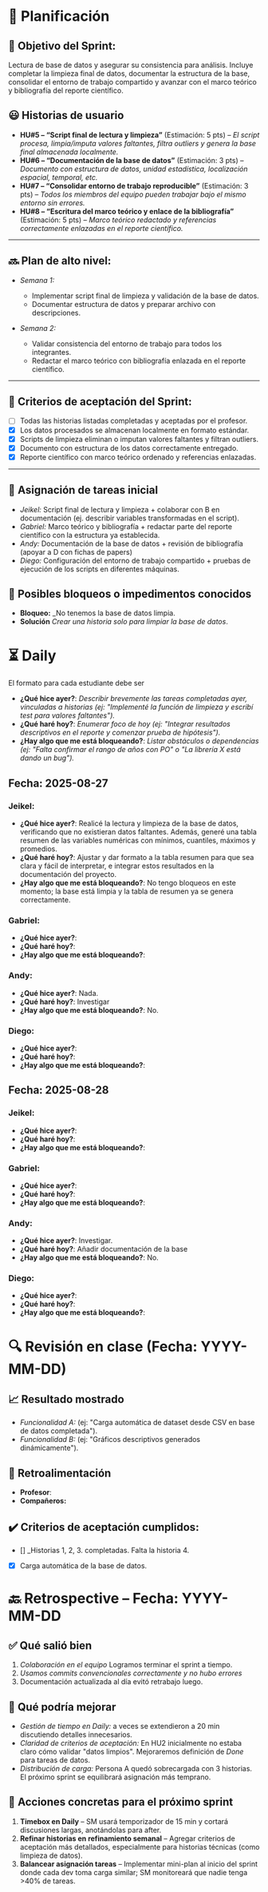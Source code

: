 # 📆  Planificación

## 🎯  Objetivo del Sprint:

Lectura de base de datos y asegurar su consistencia para análisis.
Incluye completar la limpieza final de datos, documentar la estructura de la base, consolidar el entorno de trabajo compartido y avanzar con el marco teórico y bibliografía del reporte científico.


## 😃  Historias de usuario

- **HU#5 – “Script final de lectura y limpieza”** (Estimación: 5 pts) – *El script procesa, limpia/imputa valores faltantes, filtra outliers y genera la base final almacenada localmente.*
- **HU#6 – “Documentación de la base de datos”** (Estimación: 3 pts) – *Documento con estructura de datos, unidad estadística, localización espacial, temporal, etc.*
- **HU#7 – “Consolidar entorno de trabajo reproducible”** (Estimación: 3 pts) – *Todos los miembros del equipo pueden trabajar bajo el mismo entorno sin errores.*
- **HU#8 – “Escritura del marco teórico y enlace de la bibliografía”** (Estimación: 5 pts) – *Marco teórico redactado y referencias correctamente enlazadas en el reporte científico.*

---

## 🔜  Plan de alto nivel:
- *Semana 1:*
  - Implementar script final de limpieza y validación de la base de datos.
  - Documentar estructura de datos y preparar archivo con descripciones.

- *Semana 2:*
  - Validar consistencia del entorno de trabajo para todos los integrantes.
  - Redactar el marco teórico con bibliografía enlazada en el reporte científico.

---
## 🥇  Criterios de aceptación del Sprint:
- [ ] Todas las historias listadas completadas y aceptadas por el profesor.
- [x] Los datos procesados se almacenan localmente en formato estándar.
- [x] Scripts de limpieza eliminan o imputan valores faltantes y filtran outliers.
- [x] Documento con estructura de los datos correctamente entregado.
- [x] Reporte científico con marco teórico ordenado y referencias enlazadas.

---
## 📌  Asignación de tareas inicial
- *Jeikel:* Script final de lectura y limpieza + colaborar con B en documentación (ej. describir variables transformadas en el script).
- *Gabriel:* Marco teórico y bibliografía + redactar parte del reporte científico con la estructura ya establecida.
- *Andy:* Documentación de la base de datos + revisión de bibliografía (apoyar a D con fichas de papers)
- *Diego:* Configuración del entorno de trabajo compartido + pruebas de ejecución de los scripts en diferentes máquinas.
## 🚫 Posibles bloqueos o impedimentos conocidos

- **Bloqueo:** _No tenemos la base de datos limpia.
- **Solución** _Crear una historia solo para limpiar la base de datos_.




# ⏳  Daily

El formato para cada estudiante debe ser

- **¿Qué hice ayer?**: _Describir brevemente las tareas completadas ayer, vinculadas a historias (ej: "Implementé la función de limpieza y escribí test para valores faltantes")._
- **¿Qué haré hoy?**: _Enumerar foco de hoy (ej: "Integrar resultados descriptivos en el reporte y comenzar prueba de hipótesis")._
- **¿Hay algo que me está bloqueando?**: _Listar obstáculos o dependencias (ej: "Falta confirmar el rango de años con PO" o "La librería X está dando un bug")._



##  Fecha: 2025-08-27

### Jeikel:
- **¿Qué hice ayer?**: Realicé la lectura y limpieza de la base de datos, verificando que no existieran datos faltantes. Además, generé una tabla resumen de las variables numéricas con mínimos, cuantiles, máximos y promedios.
- **¿Qué haré hoy?**: Ajustar y dar formato a la tabla resumen para que sea clara y fácil de interpretar, e integrar estos resultados en la documentación del proyecto.
- **¿Hay algo que me está bloqueando?**: No tengo bloqueos en este momento; la base está limpia y la tabla de resumen ya se genera correctamente.

### Gabriel:
- **¿Qué hice ayer?**:
- **¿Qué haré hoy?**:
- **¿Hay algo que me está bloqueando?**:

### Andy:
- **¿Qué hice ayer?**: Nada.
- **¿Qué haré hoy?**: Investigar
- **¿Hay algo que me está bloqueando?**: No.

### Diego:
- **¿Qué hice ayer?**:
- **¿Qué haré hoy?**:
- **¿Hay algo que me está bloqueando?**:

##  Fecha: 2025-08-28

### Jeikel:
- **¿Qué hice ayer?**:
- **¿Qué haré hoy?**:
- **¿Hay algo que me está bloqueando?**:

### Gabriel:
- **¿Qué hice ayer?**:
- **¿Qué haré hoy?**:
- **¿Hay algo que me está bloqueando?**:

### Andy:
- **¿Qué hice ayer?**: Investigar.
- **¿Qué haré hoy?**: Añadir documentación de la base
- **¿Hay algo que me está bloqueando?**: No.

### Diego:
- **¿Qué hice ayer?**:
- **¿Qué haré hoy?**:
- **¿Hay algo que me está bloqueando?**:




# 🔍   Revisión en clase (Fecha: YYYY-MM-DD)



## 📈  Resultado mostrado

- *Funcionalidad A:* (ej: "Carga automática de dataset desde CSV en base de datos completada").
- *Funcionalidad B:* (ej: "Gráficos descriptivos generados dinámicamente").


## :arrows_counterclockwise:  Retroalimentación

- **Profesor**:
- **Compañeros:**


## ✔️  Criterios de aceptación cumplidos:
- [] _Historias 1, 2, 3. completadas. Falta la historia 4.
- [x] Carga automática de la base de datos.


# 🔙  Retrospective – Fecha: YYYY-MM-DD

## :white_check_mark: Qué salió bien
1.  _Colaboración en el equipo_ Logramos terminar el sprint a tiempo.
1.  _Usamos commits convencionales correctamente y no hubo errores_
1.  Documentación actualizada al día evitó retrabajo luego.



## :no_good: Qué podría mejorar

- _Gestión de tiempo en Daily:_ a veces se extendieron a 20 min discutiendo detalles innecesarios.
- _Claridad de criterios de aceptación:_ En HU2 inicialmente no estaba claro cómo validar "datos limpios". Mejoraremos definición de *Done* para tareas de datos.
- _Distribución de carga:_ Persona A quedó sobrecargada con 3 historias. El próximo sprint se equilibrará asignación más temprano.


## :pencil: Acciones concretas  para el próximo sprint
1. **Timebox en Daily** – SM usará temporizador de 15 min y cortará discusiones largas, anotándolas para after.
2. **Refinar historias en refinamiento semanal** – Agregar criterios de aceptación más detallados, especialmente para historias técnicas (como limpieza de datos).
3. **Balancear asignación tareas** – Implementar mini-plan al inicio del sprint donde cada dev toma carga similar; SM monitoreará que nadie tenga >40% de tareas.
